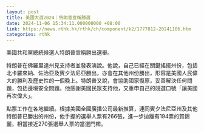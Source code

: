 ```yaml
---
layout: post
title: 美國大選2024｜特朗普宣稱勝選　
date: 2024-11-06 15:34:11.000000000 +08:00
link: https://news.rthk.hk/rthk/ch/component/k2/1777812-20241106.htm
categories: rthk
---
```


美國共和黨總統候選人特朗普宣稱勝出選舉。

特朗普在佛羅里達州見支持者並發表演說。他說，自己已經在關鍵搖擺州份，包括北卡羅來納、佐治亞及賓夕法尼亞勝出，亦會在其他州份勝出，形容是美國人民偉大的勝利及歷史性的一個晚上。特朗普又說，會協助國家復原，妥善解決任何問題，包括邊境安全問題。他感謝美國民眾支持他，又重申自己的競選口號「讓美國再次偉大」。

點票工作在各地繼續。根據美國全國廣播公司最新推算，連同賓夕法尼亞州及其他特朗普已勝出的州份，他手握的選舉人票有266張，進一步拋離有194票的賀錦麗，相當接近270張選舉人票的當選門檻。
